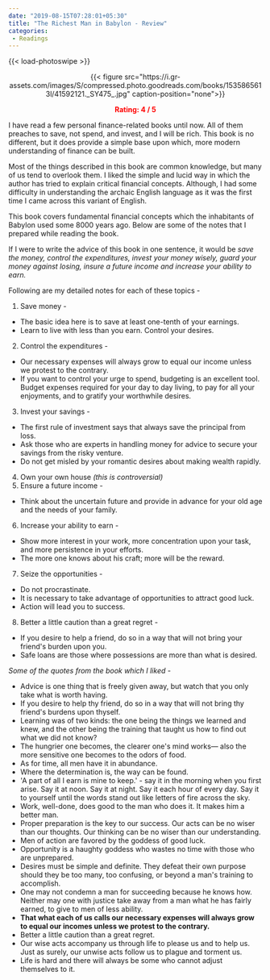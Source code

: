 ```yaml
---
date: "2019-08-15T07:28:01+05:30"
title: "The Richest Man in Babylon - Review"
categories:
 - Readings
---
```


{{< load-photoswipe >}}

<center>{{< figure src="https://i.gr-assets.com/images/S/compressed.photo.goodreads.com/books/1535865613l/41592121._SY475_.jpg" caption-position="none">}}

<span style="color:red">**Rating: 4 / 5**</span>
</center>

I have read a few personal finance-related books until now. All of them preaches to save, not spend, and invest, and I will be rich. This book is no different, but it does provide a simple base upon which, more modern understanding of finance can be built.

Most of the things described in this book are common knowledge, but many of us tend to overlook them. I liked the simple and lucid way in which the author has tried to explain critical financial concepts. Although, I had some difficulty in understanding the archaic English language as it was the first time I came across this variant of English.

This book covers fundamental financial concepts which the inhabitants of Babylon used some 8000 years ago. Below are some of the notes that I prepared while reading the book.

If I were to write the advice of this book in one sentence, it would be *save the money, control the expenditures, invest your money wisely, guard your money against losing, insure a future income and increase your ability to earn.*

Following are my detailed notes for each of these topics -

1. Save money -
 - The basic idea here is to save at least one-tenth of your earnings.
 - Learn to live with less than you earn. Control your desires.
2. Control the expenditures -
 - Our necessary expenses will always grow to equal our income unless we protest to the contrary.
 - If you want to control your urge to spend, budgeting is an excellent tool. Budget expenses required for your day to day living, to pay for all your enjoyments, and to gratify your worthwhile desires.
3. Invest your savings -
 - The first rule of investment says that always save the principal from loss.
 - Ask those who are experts in handling money for advice to secure your savings from the risky venture.
 - Do not get misled by your romantic desires about making wealth rapidly.
4. Own your own house *(this is controversial)*
5. Ensure a future income -
 - Think about the uncertain future and provide in advance for your old age and the needs of your family.
6. Increase your ability to earn -
 - Show more interest in your work, more concentration upon your task, and more persistence in your efforts.
 - The more one knows about his craft; more will be the reward.
7. Seize the opportunities -
 - Do not procrastinate.
 - It is necessary to take advantage of opportunities to attract good luck.
 - Action will lead you to success.
8. Better a little caution than a great regret -
 - If you desire to help a friend, do so in a way that will not bring your friend's burden upon you.
 - Safe loans are those where possessions are more than what is desired.


*Some of the quotes from the book which I liked -*

- Advice is one thing that is freely given away, but watch that you only take what is worth having.
- If you desire to help thy friend, do so in a way that will not bring thy friend's burdens upon thyself.
- Learning was of two kinds: the one being the things we learned and knew, and the other being the training that taught us how to find out what we did not know?
- The hungrier one becomes, the clearer one's mind works— also the more sensitive one becomes to the odors of food.
- As for time, all men have it in abundance.
- Where the determination is, the way can be found.
- 'A part of all I earn is mine to keep.' - say it in the morning when you first arise. Say it at noon. Say it at night. Say it each hour of every day. Say it to yourself until the words stand out like letters of fire across the sky.
- Work, well-done, does good to the man who does it. It makes him a better man.
- Proper preparation is the key to our success. Our acts can be no wiser than our thoughts. Our thinking can be no wiser than our understanding.
- Men of action are favored by the goddess of good luck.
- Opportunity is a haughty goddess who wastes no time with those who are unprepared.
- Desires must be simple and definite. They defeat their own purpose should they be too many, too confusing, or beyond a man's training to accomplish.
- One may not condemn a man for succeeding because he knows how. Neither may one with justice take away from a man what he has fairly earned, to give to men of less ability.
- **That what each of us calls our necessary expenses will always grow to equal our incomes unless we protest to the contrary.**
- Better a little caution than a great regret.
- Our wise acts accompany us through life to please us and to help us. Just as surely, our unwise acts follow us to plague and torment us.
- Life is hard and there will always be some who cannot adjust themselves to it.